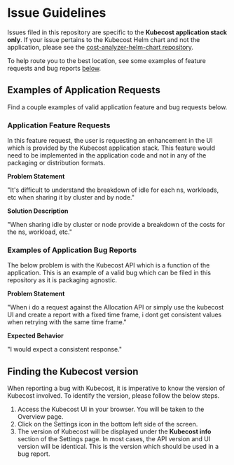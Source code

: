 # Issue Guidelines

Issues filed in this repository are specific to the **Kubecost application stack only**. If your issue pertains to the Kubecost Helm chart and not the application, please see the [cost-analyzer-helm-chart repository](https://github.com/kubecost/cost-analyzer-helm-chart).

To help route you to the best location, see some examples of feature requests and bug reports [below](#examples-of-application-requests).

## Examples of Application Requests

Find a couple examples of valid application feature and bug requests below.

### Application Feature Requests

In this feature request, the user is requesting an enhancement in the UI which is provided by the Kubecost application stack. This feature would need to be implemented in the application code and not in any of the packaging or distribution formats.

**Problem Statement**

"It's difficult to understand the breakdown of idle for each ns, workloads, etc when sharing it by cluster and by node."

**Solution Description**

"When sharing idle by cluster or node provide a breakdown of the costs for the ns, workload, etc."

### Examples of Application Bug Reports

The below problem is with the Kubecost API which is a function of the application. This is an example of a valid bug which can be filed in this repository as it is packaging agnostic.

**Problem Statement**

"When i do a request against the Allocation API or simply use the kubecost UI and create a report with a fixed time frame, i dont get consistent values when retrying with the same time frame."

**Expected Behavior**

"I would expect a consistent response."

## Finding the Kubecost version

When reporting a bug with Kubecost, it is imperative to know the version of Kubecost involved. To identify the version, please follow the below steps.

1. Access the Kubecost UI in your browser. You will be taken to the Overview page.
2. Click on the Settings icon in the bottom left side of the screen.
3. The version of Kubecost will be displayed under the **Kubecost info** section of the Settings page. In most cases, the API version and UI version will be identical. This is the version which should be used in a bug report.
